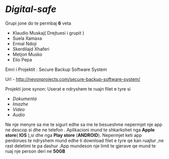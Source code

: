 # _Digital-safe_

Grupi jone do te permbaj **6** veta

* Klaudio Muskaj( Drejtuesi i grupit ) 
*  Suela Xamaxa
* Ermal Ndoji
* Skerdilajd Xhaferi 
* Metjon Musko
* Elio Pepa  

Emri i Projektit : Secure Backup Software System 

Url - http://nevonprojects.com/secure-backup-software-system/

Projekti jone synon:
Userat e ndryshem te  ruajn filet e tyre si
* _Dokumenta_
* _Imazhe_ 
* _Video_ 
* _Audio_ 

Ne nje menyre sa me  te sigurt edhe  sa  me te  besueshme  nepermjet nje app ne descop si dhe ne telefon . Aplikacioni mund te shkarkohet nga **Apple store**( __IOS__ ),si dhe nga **Play store** (__ANDROID__). Nepermjet keti app perdorues te  ndryshem mund edhe ti download filet e  tyre qe  kan ruajtur ,ne rast deletimi te pa dashur .App mundeson  nje  limit te  gjerave qe  mund te  ruaj nje  person deri ne  __50GB__

